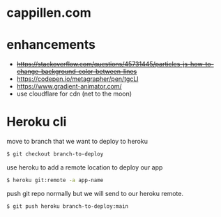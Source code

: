 # cappillen.com

# enhancements
  - ~~https://stackoverflow.com/questions/45731445/particles-js-how-to-change-background-color-between-lines~~
  - https://codepen.io/metagrapher/pen/tgcLl
  - https://www.gradient-animator.com/
  - use cloudflare for cdn (net to the moon)

# Heroku cli
move to branch that we want to deploy to heroku
```bash
$ git checkout branch-to-deploy
```
use heroku to add a remote location to deploy our app
```bash
$ heroku git:remote -a app-name
```
push git repo normally but we will send to our heroku remote.
```bash
$ git push heroku branch-to-deploy:main
```
